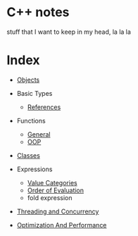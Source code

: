 # C++ notes

stuff that I want to keep in my head, la la la

# Index

- [Objects](./doc/Objects.md)
- Basic Types
  - [References](./doc/References.md)
- Functions
  - [General](./doc/Functions/General.md)
  - [OOP](./doc/Functions/OOP.md)
- [Classes](./doc/Classes.md)
- Expressions
  - [Value Categories](./doc/ValueCategories.md)
  - [Order of Evaluation](./doc/EvaluationOrder.md)
  - fold expression

- [Threading and Concurrency](./doc/Concurrency.md)
- [Optimization And Performance](./doc/Performance.md)
